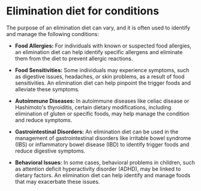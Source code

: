 # Elimination diet for conditions

The purpose of an elimination diet can vary, and it is often used to identify and manage the following conditions:

* **Food Allergies:** For individuals with known or suspected food allergies, an elimination diet can help identify specific allergens and eliminate them from the diet to prevent allergic reactions.

* **Food Sensitivities:** Some individuals may experience symptoms, such as digestive issues, headaches, or skin problems, as a result of food sensitivities. An elimination diet can help pinpoint the trigger foods and alleviate these symptoms.

* **Autoimmune Diseases:** In autoimmune diseases like celiac disease or Hashimoto's thyroiditis, certain dietary modifications, including elimination of gluten or specific foods, may help manage the condition and reduce symptoms.

* **Gastrointestinal Disorders:** An elimination diet can be used in the management of gastrointestinal disorders like irritable bowel syndrome (IBS) or inflammatory bowel disease (IBD) to identify trigger foods and reduce digestive symptoms.

* **Behavioral Issues:** In some cases, behavioral problems in children, such as attention deficit hyperactivity disorder (ADHD), may be linked to dietary factors. An elimination diet can help identify and manage foods that may exacerbate these issues.
